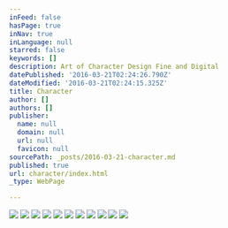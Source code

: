 ```yaml
---
inFeed: false
hasPage: true
inNav: true
inLanguage: null
starred: false
keywords: []
description: Art of Character Design Fine and Digital
datePublished: '2016-03-21T02:24:26.790Z'
dateModified: '2016-03-21T02:24:15.325Z'
title: Character
author: []
authors: []
publisher:
  name: null
  domain: null
  url: null
  favicon: null
sourcePath: _posts/2016-03-21-character.md
published: true
url: character/index.html
_type: WebPage

---
```

![](https://the-grid-user-content.s3-us-west-2.amazonaws.com/c6ceb688-6254-4f78-9d28-825fa8e5a055.jpg)
![](https://the-grid-user-content.s3-us-west-2.amazonaws.com/8d8231be-8d13-4f18-b2f8-5bcaeae47e0e.jpg)
![](https://the-grid-user-content.s3-us-west-2.amazonaws.com/9895aa04-2b60-4899-9fff-14cbdc5d1d0e.jpg)
![](https://the-grid-user-content.s3-us-west-2.amazonaws.com/d6653670-7325-4506-a57e-adf5565e15bd.jpg)
![](https://the-grid-user-content.s3-us-west-2.amazonaws.com/ad09f332-1ee4-4fe3-a060-406143d8fb68.jpg)
![](https://the-grid-user-content.s3-us-west-2.amazonaws.com/723954bd-cc5b-4dc7-bdae-07f15b40b01c.jpg)
![](https://the-grid-user-content.s3-us-west-2.amazonaws.com/e7c513d7-9d2c-4d8c-bde9-ef03dc94f3c2.jpg)
![](https://the-grid-user-content.s3-us-west-2.amazonaws.com/cddcd486-278f-4ab2-8453-71abcfc4dfe2.jpg)
![](https://the-grid-user-content.s3-us-west-2.amazonaws.com/877751f3-1ac9-4e4e-b001-b6d7ab0bf493.jpg)
![](https://the-grid-user-content.s3-us-west-2.amazonaws.com/e81d7c20-b7a1-413f-a8c1-d5f6ebf8f671.jpg)
![](https://the-grid-user-content.s3-us-west-2.amazonaws.com/b031c9bb-0a83-48ed-bb81-fe8aa0c91992.jpg)